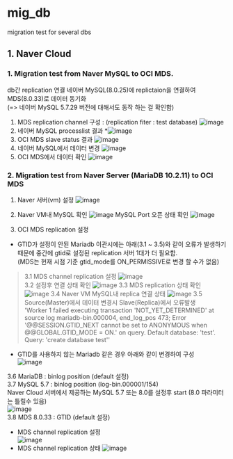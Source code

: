 # mig_db
migration test for several dbs
## 1. Naver Cloud
### 1. Migration test from Naver MySQL to OCI MDS.   
db간 replication 연결 
네이버 MySQL(8.0.25)에 replictaion을 연결하여 MDS(8.0.33)로 데이터 동기화   
(=> 네이버 MySQL 5.7.29 버전에 대해서도 동작 하는 걸 확인함)
1. MDS replication channel 구성 : (replication fiter : test database)
![image](https://github.com/khkwon01/mig_db/assets/8789421/32acd5af-e255-4c1b-82a9-1ad837fc3bfe)
2. 네이버 MySQL processlist 결과
*![image](https://github.com/khkwon01/mig_db/assets/8789421/fa72b375-2a2c-4ac2-867f-2974670dc143)
3. OCI MDS slave status 결과
![image](https://github.com/khkwon01/mig_db/assets/8789421/364201c4-da1a-4262-ae3e-e129f74ae4e3)
4. 네이버 MySQL에서 데이터 변경
![image](https://github.com/khkwon01/mig_db/assets/8789421/1e02e262-c335-466a-aed0-809e312c5287)
5. OCI MDS에서 데이터 확인
![image](https://github.com/khkwon01/mig_db/assets/8789421/c1f53a8a-5cef-4202-bd0f-379549109297)
   
### 2. Migration test from Naver Server (MariaDB 10.2.11) to OCI MDS
1. Naver 서버(vm) 설정
![image](https://github.com/khkwon01/mig_db/assets/8789421/f47aaef2-6d8f-43b0-bf85-a063572a446a)
    
2. Naver VM내 MySQL 확인
![image](https://github.com/khkwon01/mig_db/assets/8789421/b207a0f2-0138-4679-8115-ede2e7fdf16a)
MySQL Port 오픈 상태 확인
![image](https://github.com/khkwon01/mig_db/assets/8789421/982f75b6-895f-4ee2-94c4-0cbb76c8f0f4)

3. OCI MDS replication 설정   
* GTID가 설정이 안된 Mariadb 이관시에는 아래(3.1 ~ 3.5)와 같이 오류가 발생하기 때문에 중간에 gtid로 설정된 
replication 서버 1대가 더 필요함.    
(MDS는 현재 시점 기준 gtid_mode를 ON_PERMISSIVE로 변경 할 수가 없음)
> 3.1 MDS channel replication 설정
![image](https://github.com/khkwon01/mig_db/assets/8789421/bb8ea940-ff1a-4359-8170-dec601b65713)   
> 3.2 설정후 연결 상태 확인
![image](https://github.com/khkwon01/mig_db/assets/8789421/53fb6783-3ea1-4d43-b94f-caceca095db0)
> 3.3 MDS replication 상태 확인
![image](https://github.com/khkwon01/mig_db/assets/8789421/22e3fbd1-1dfc-4dc6-91f0-54257c8f703f)
> 3.4 Naver VM MySQL내 replica 연결 상태
![image](https://github.com/khkwon01/mig_db/assets/8789421/17ee2034-652a-4ce9-a429-f383db238b36)
> 3.5 Source(Master)에서 데이터 변경시 Slave(Replica)에서 오류발생    
'Worker 1 failed executing transaction 'NOT_YET_DETERMINED' at source log mariadb-bin.000004, end_log_pos 473; Error '@@SESSION.GTID_NEXT cannot be set to ANONYMOUS when @@GLOBAL.GTID_MODE = ON.' on query. Default database: 'test'. Query: 'create database test''    
    
* GTID를 사용하지 않는 Mariadb 같은 경우 아래와 같이 변경하여 구성     
![image](https://github.com/khkwon01/mig_db/assets/8789421/67344261-6e19-4f6e-b8c7-daaf99e5246d)   

3.6 MariaDB : binlog position (default 설정)   
3.7 MySQL 5.7 : binlog position (log-bin.000001/154)    
Naver Cloud 서버에서 제공하는 MySQL 5.7 또는 8.0를 설정후 start (8.0 파라미터는 틀릴수 있음)     
![image](https://github.com/khkwon01/mig_db/assets/8789421/11ad1207-b335-4e10-bbca-458d27224627)    
3.8 MDS 8.0.33 : GTID (default 설정)
* MDS channel replication 설정     
![image](https://github.com/khkwon01/mig_db/assets/8789421/b3adaa65-5193-4af6-af7e-2be6ed7dbc17)
* MDS channel replication 상태
![image](https://github.com/khkwon01/mig_db/assets/8789421/d792fde6-5966-4ffe-8b39-b96542e87d6e)



